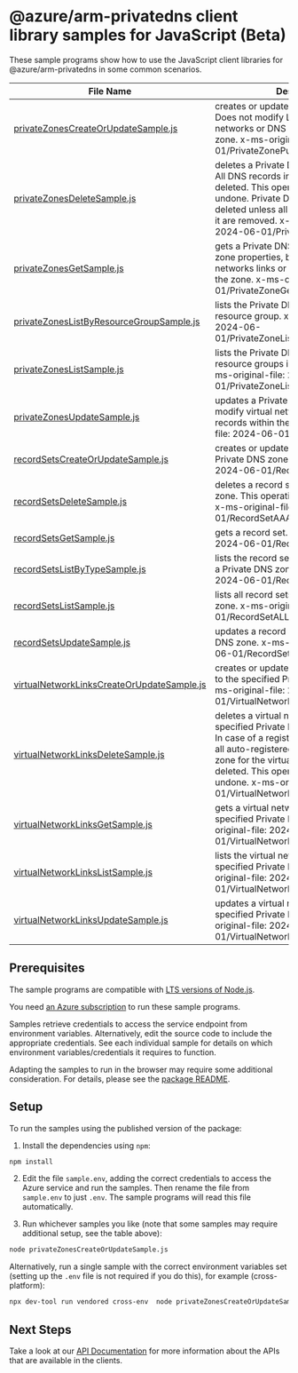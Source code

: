 # @azure/arm-privatedns client library samples for JavaScript (Beta)

These sample programs show how to use the JavaScript client libraries for @azure/arm-privatedns in some common scenarios.

| **File Name**                                                                         | **Description**                                                                                                                                                                                                                                                                                               |
| ------------------------------------------------------------------------------------- | ------------------------------------------------------------------------------------------------------------------------------------------------------------------------------------------------------------------------------------------------------------------------------------------------------------- |
| [privateZonesCreateOrUpdateSample.js][privatezonescreateorupdatesample]               | creates or updates a Private DNS zone. Does not modify Links to virtual networks or DNS records within the zone. x-ms-original-file: 2024-06-01/PrivateZonePut.json                                                                                                                                           |
| [privateZonesDeleteSample.js][privatezonesdeletesample]                               | deletes a Private DNS zone. WARNING: All DNS records in the zone will also be deleted. This operation cannot be undone. Private DNS zone cannot be deleted unless all virtual network links to it are removed. x-ms-original-file: 2024-06-01/PrivateZoneDelete.json                                          |
| [privateZonesGetSample.js][privatezonesgetsample]                                     | gets a Private DNS zone. Retrieves the zone properties, but not the virtual networks links or the record sets within the zone. x-ms-original-file: 2024-06-01/PrivateZoneGet.json                                                                                                                             |
| [privateZonesListByResourceGroupSample.js][privatezoneslistbyresourcegroupsample]     | lists the Private DNS zones within a resource group. x-ms-original-file: 2024-06-01/PrivateZoneListInResourceGroup.json                                                                                                                                                                                       |
| [privateZonesListSample.js][privatezoneslistsample]                                   | lists the Private DNS zones in all resource groups in a subscription. x-ms-original-file: 2024-06-01/PrivateZoneListInSubscription.json                                                                                                                                                                       |
| [privateZonesUpdateSample.js][privatezonesupdatesample]                               | updates a Private DNS zone. Does not modify virtual network links or DNS records within the zone. x-ms-original-file: 2024-06-01/PrivateZonePatch.json                                                                                                                                                        |
| [recordSetsCreateOrUpdateSample.js][recordsetscreateorupdatesample]                   | creates or updates a record set within a Private DNS zone. x-ms-original-file: 2024-06-01/RecordSetAAAAPut.json                                                                                                                                                                                               |
| [recordSetsDeleteSample.js][recordsetsdeletesample]                                   | deletes a record set from a Private DNS zone. This operation cannot be undone. x-ms-original-file: 2024-06-01/RecordSetAAAADelete.json                                                                                                                                                                        |
| [recordSetsGetSample.js][recordsetsgetsample]                                         | gets a record set. x-ms-original-file: 2024-06-01/RecordSetAAAAGet.json                                                                                                                                                                                                                                       |
| [recordSetsListByTypeSample.js][recordsetslistbytypesample]                           | lists the record sets of a specified type in a Private DNS zone. x-ms-original-file: 2024-06-01/RecordSetAAAAList.json                                                                                                                                                                                        |
| [recordSetsListSample.js][recordsetslistsample]                                       | lists all record sets in a Private DNS zone. x-ms-original-file: 2024-06-01/RecordSetALLList.json                                                                                                                                                                                                             |
| [recordSetsUpdateSample.js][recordsetsupdatesample]                                   | updates a record set within a Private DNS zone. x-ms-original-file: 2024-06-01/RecordSetAAAAPatch.json                                                                                                                                                                                                        |
| [virtualNetworkLinksCreateOrUpdateSample.js][virtualnetworklinkscreateorupdatesample] | creates or updates a virtual network link to the specified Private DNS zone. x-ms-original-file: 2024-06-01/VirtualNetworkLinkPut.json                                                                                                                                                                        |
| [virtualNetworkLinksDeleteSample.js][virtualnetworklinksdeletesample]                 | deletes a virtual network link to the specified Private DNS zone. WARNING: In case of a registration virtual network, all auto-registered DNS records in the zone for the virtual network will also be deleted. This operation cannot be undone. x-ms-original-file: 2024-06-01/VirtualNetworkLinkDelete.json |
| [virtualNetworkLinksGetSample.js][virtualnetworklinksgetsample]                       | gets a virtual network link to the specified Private DNS zone. x-ms-original-file: 2024-06-01/VirtualNetworkLinkGet.json                                                                                                                                                                                      |
| [virtualNetworkLinksListSample.js][virtualnetworklinkslistsample]                     | lists the virtual network links to the specified Private DNS zone. x-ms-original-file: 2024-06-01/VirtualNetworkLinkList.json                                                                                                                                                                                 |
| [virtualNetworkLinksUpdateSample.js][virtualnetworklinksupdatesample]                 | updates a virtual network link to the specified Private DNS zone. x-ms-original-file: 2024-06-01/VirtualNetworkLinkPatch.json                                                                                                                                                                                 |

## Prerequisites

The sample programs are compatible with [LTS versions of Node.js](https://github.com/nodejs/release#release-schedule).

You need [an Azure subscription][freesub] to run these sample programs.

Samples retrieve credentials to access the service endpoint from environment variables. Alternatively, edit the source code to include the appropriate credentials. See each individual sample for details on which environment variables/credentials it requires to function.

Adapting the samples to run in the browser may require some additional consideration. For details, please see the [package README][package].

## Setup

To run the samples using the published version of the package:

1. Install the dependencies using `npm`:

```bash
npm install
```

2. Edit the file `sample.env`, adding the correct credentials to access the Azure service and run the samples. Then rename the file from `sample.env` to just `.env`. The sample programs will read this file automatically.

3. Run whichever samples you like (note that some samples may require additional setup, see the table above):

```bash
node privateZonesCreateOrUpdateSample.js
```

Alternatively, run a single sample with the correct environment variables set (setting up the `.env` file is not required if you do this), for example (cross-platform):

```bash
npx dev-tool run vendored cross-env  node privateZonesCreateOrUpdateSample.js
```

## Next Steps

Take a look at our [API Documentation][apiref] for more information about the APIs that are available in the clients.

[privatezonescreateorupdatesample]: https://github.com/Azure/azure-sdk-for-js/blob/main/sdk/privatedns/arm-privatedns/samples/v4-beta/javascript/privateZonesCreateOrUpdateSample.js
[privatezonesdeletesample]: https://github.com/Azure/azure-sdk-for-js/blob/main/sdk/privatedns/arm-privatedns/samples/v4-beta/javascript/privateZonesDeleteSample.js
[privatezonesgetsample]: https://github.com/Azure/azure-sdk-for-js/blob/main/sdk/privatedns/arm-privatedns/samples/v4-beta/javascript/privateZonesGetSample.js
[privatezoneslistbyresourcegroupsample]: https://github.com/Azure/azure-sdk-for-js/blob/main/sdk/privatedns/arm-privatedns/samples/v4-beta/javascript/privateZonesListByResourceGroupSample.js
[privatezoneslistsample]: https://github.com/Azure/azure-sdk-for-js/blob/main/sdk/privatedns/arm-privatedns/samples/v4-beta/javascript/privateZonesListSample.js
[privatezonesupdatesample]: https://github.com/Azure/azure-sdk-for-js/blob/main/sdk/privatedns/arm-privatedns/samples/v4-beta/javascript/privateZonesUpdateSample.js
[recordsetscreateorupdatesample]: https://github.com/Azure/azure-sdk-for-js/blob/main/sdk/privatedns/arm-privatedns/samples/v4-beta/javascript/recordSetsCreateOrUpdateSample.js
[recordsetsdeletesample]: https://github.com/Azure/azure-sdk-for-js/blob/main/sdk/privatedns/arm-privatedns/samples/v4-beta/javascript/recordSetsDeleteSample.js
[recordsetsgetsample]: https://github.com/Azure/azure-sdk-for-js/blob/main/sdk/privatedns/arm-privatedns/samples/v4-beta/javascript/recordSetsGetSample.js
[recordsetslistbytypesample]: https://github.com/Azure/azure-sdk-for-js/blob/main/sdk/privatedns/arm-privatedns/samples/v4-beta/javascript/recordSetsListByTypeSample.js
[recordsetslistsample]: https://github.com/Azure/azure-sdk-for-js/blob/main/sdk/privatedns/arm-privatedns/samples/v4-beta/javascript/recordSetsListSample.js
[recordsetsupdatesample]: https://github.com/Azure/azure-sdk-for-js/blob/main/sdk/privatedns/arm-privatedns/samples/v4-beta/javascript/recordSetsUpdateSample.js
[virtualnetworklinkscreateorupdatesample]: https://github.com/Azure/azure-sdk-for-js/blob/main/sdk/privatedns/arm-privatedns/samples/v4-beta/javascript/virtualNetworkLinksCreateOrUpdateSample.js
[virtualnetworklinksdeletesample]: https://github.com/Azure/azure-sdk-for-js/blob/main/sdk/privatedns/arm-privatedns/samples/v4-beta/javascript/virtualNetworkLinksDeleteSample.js
[virtualnetworklinksgetsample]: https://github.com/Azure/azure-sdk-for-js/blob/main/sdk/privatedns/arm-privatedns/samples/v4-beta/javascript/virtualNetworkLinksGetSample.js
[virtualnetworklinkslistsample]: https://github.com/Azure/azure-sdk-for-js/blob/main/sdk/privatedns/arm-privatedns/samples/v4-beta/javascript/virtualNetworkLinksListSample.js
[virtualnetworklinksupdatesample]: https://github.com/Azure/azure-sdk-for-js/blob/main/sdk/privatedns/arm-privatedns/samples/v4-beta/javascript/virtualNetworkLinksUpdateSample.js
[apiref]: https://learn.microsoft.com/javascript/api/@azure/arm-privatedns?view=azure-node-preview
[freesub]: https://azure.microsoft.com/free/
[package]: https://github.com/Azure/azure-sdk-for-js/tree/main/sdk/privatedns/arm-privatedns/README.md
